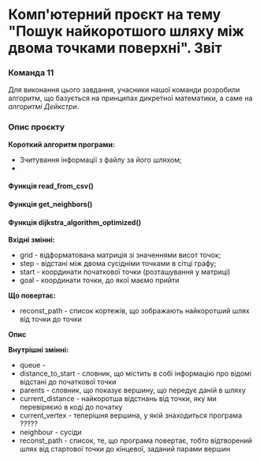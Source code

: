 # Комп'ютерний проєкт на тему "Пошук найкоротшого шляху між двома точками поверхні". Звіт
### Команда 11

Для виконання цього завдання, учасники нашої команди розробили алгоритм, що базується на принципах дикретної математики, а саме на *алгоритмі Дейкстри*. 

### Опис проєкту

**Короткий алгоритм програми:**
* Зчитування інформації з файлу за його шляхом;
* 

#### Функція read_from_csv()


#### Функція get_neighbors()


#### Функція dijkstra_algorithm_optimized()
**Вхідні змінні:**
* grid - відформатована матриція зі значеннями висот точок;
* step - відстані між двома сусідніми точками в сітці графу;
* start - координати початкової точки (розташування у матриці)
* goal - координати точки, до якої маємо прийти

**Що повертає:**
* reconst_path - список кортежів, що зображають найкоротший шлях від точки до точки

**Опис**

**Внутрішні змінні:**
* queue - 
* distance_to_start - словник, що містить в собі інформацію про відомі відстані до початкової точки
* parents - словник, що показує вершину, що передує даній в шляху
* current_distance - найкоротша відстнань від точки, яку ми перевіряєио в коді до початку
* current_vertex - теперішня вершина, у якій знаходиться програма ?????
* neighbour - сусіди
* reconst_path - список, те, що програма повертає, тобто відтворений шлях від стартової точки до кінцевої, заданий парами вершин








